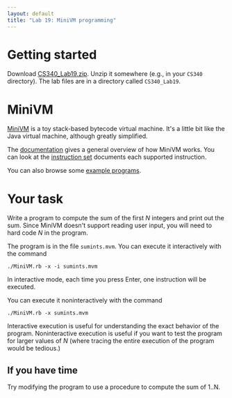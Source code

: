 ```yaml
---
layout: default
title: "Lab 19: MiniVM programming"
---
```


# Getting started

Download [CS340\_Lab19.zip](CS340_Lab19.zip).  Unzip it somewhere (e.g., in your `CS340` directory).  The lab files are in a directory called `CS340_Lab19`.

# MiniVM

[MiniVM](https://github.com/daveho/MiniVM) is a toy stack-based bytecode virtual machine.  It's a little bit like the Java virtual machine, although greatly simplified.

The [documentation](https://github.com/daveho/MiniVM/blob/master/Documentation.md) gives a general overview of how MiniVM works.  You can look at the [instruction set](https://github.com/daveho/MiniVM/blob/master/InstructionSet.md) documents each supported instruction.

You can also browse some [example programs](https://github.com/daveho/MiniVM/tree/master/t).

# Your task

Write a program to compute the sum of the first *N* integers and print out the sum.  Since MiniVM doesn't support reading user input, you will need to hard code *N* in the program.

The program is in the file `sumints.mvm`.  You can execute it interactively with the command

    ./MiniVM.rb -x -i sumints.mvm

In interactive mode, each time you press Enter, one instruction will be executed.

You can execute it noninteractively with the command

    ./MiniVM.rb -x sumints.mvm

Interactive execution is useful for understanding the exact behavior of the program.  Noninteractive execution is useful if you want to test the program for larger values of *N* (where tracing the entire execution of the program would be tedious.)

## If you have time

Try modifying the program to use a procedure to compute the sum of 1..N.

<!--
# Solution

[sumints.mvm](https://github.com/ycpcs/cs340-fall2016/blob/gh-pages/labs/sumints.mvm), [sumints\_proc.mvm](https://github.com/ycpcs/cs340-fall2016/blob/gh-pages/labs/sumints_proc.mvm) (version using a procedure)
-->
